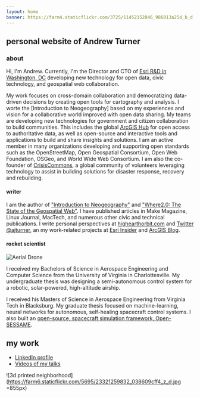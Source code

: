 ```yaml
---
layout: home
banner: https://farm4.staticflickr.com/3725/11452152846_986013a25d_b_d.jpg
---
```


## personal website of Andrew Turner

### about

Hi, I'm Andrew. Currently, I'm the Director and CTO of [Esri R&amp;D in Washington, DC](http://dc.esri.com) developing new technology for open data, civic technology, and geospatial web collaboration. 

My work focuses on cross-domain collaboration and democratizing data-driven decisions by creating open tools for cartography and analysis. I worte the  [Introduction to Neogeography] based on my experiences and vision for a collaborative world improved with open data sharing.  My teams are developing new technologies for government and citizen collaboration to build communities. This includes the global [ArcGIS Hub](http://hub.arcgis.com) for open access to authoritative data, as well as open-source and interactive tools and applications to build and share insights and solutions. I am an active member in many organizations developing and supporting open standards such as the OpenStreetMap, Open Geospatial Consortium, Open Web Foundation, OSGeo, and World Wide Web Consortium. I am also the co-founder of [CrisisCommons](https://crisiscommons.org/), a global community of volunteers leveraging technology to assist in building solutions for disaster response, recovery and rebuilding.


#### writer

I am the author of ["Introduction to Neogeography"](http://shop.oreilly.com/product/9780596529956.do) and ["Where2.0: The State of the Geospatial Web"](http://shop.oreilly.com/product/9780596522568.do). I have  published articles in Make Magazine, Linux Journal, MacTech, and numerous other civic and technical publications. I write personal perspectives at [highearthorbit.com](http://highearthorbit.com) and [Twitter @ajturner](https://twitter.com/ajturner), an my work-related projects at [Esri Insider](https://blogs.esri.com/esri/esri-insider/author/ajturner/) and [ArcGIS Blog](https://blogs.esri.com/esri/arcgis/author/ajturner/).

#### rocket scientist

![Aerial Drone](https://farm8.staticflickr.com/7558/15685514648_7f2f76b05c_z_d.jpg)

I received my Bachelors of Science in Aerospace Engineering and Computer Science from the University of Virginia in Charlottesville. My undergraduate thesis was designing a semi-autonomous control system for a robotic, solar-powered, high-altitude airship.

I received his Masters of Science in Aerospace Engineering from Virginia Tech in Blacksburg. My graduate thesis focused on machine-learning, neural networks for autonomous, self-healing spacecraft control systems. I also built an [open-source, spacecraft simulation framework, Open-SESSAME](http://github.com/spacecraft).


## my work

- [LinkedIn profile](https://www.linkedin.com/in/ajturner/)
- [Videos of my talks](https://www.youtube.com/playlist?list=PLJN4HgE09_NTKB8WYsGL8_1AIPfu0eemF)

![3d printed neighborhood](https://farm6.staticflickr.com/5695/23321259832_038609cff4_z_d.jpg =855px)
